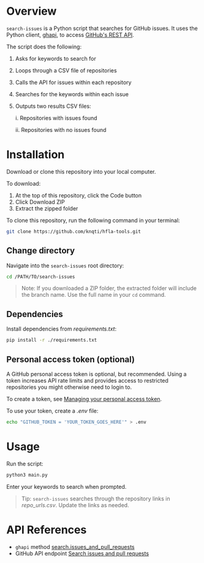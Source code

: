 # Overview

`search-issues` is a Python script that searches for GitHub issues. It uses the Python client, [ghapi](https://ghapi.fast.ai/), to access [GitHub's REST API](https://docs.github.com/en/rest?apiVersion=2022-11-28). 

The script does the following:

1. Asks for keywords to search for
2. Loops through a CSV file of repositories
3. Calls the API for issues within each repository
4. Searches for the keywords within each issue
5. Outputs two results CSV files: 

   i. Repositories with issues found

   ii. Repositories with no issues found

# Installation

Download or clone this repository into your local computer.

To download:

1. At the top of this repository, click the Code button
2. Click Download ZIP
3. Extract the zipped folder

To clone this repository, run the following command in your terminal:

```bash
git clone https://github.com/knqti/hfla-tools.git
```

## Change directory 

Navigate into the `search-issues` root directory:

```bash
cd /PATH/TO/search-issues
```

> Note: If you downloaded a ZIP folder, the extracted folder will include the branch name. Use the full name in your `cd` command.

## Dependencies

Install dependencies from *requirements.txt*:

```bash
pip install -r ./requirements.txt
```

## Personal access token (optional)

A GitHub personal access token is optional, but recommended. Using a token increases API rate limits and provides access to restricted repositories you might otherwise need to login to.

To create a token, see [Managing your personal access token](https://docs.github.com/en/authentication/keeping-your-account-and-data-secure/managing-your-personal-access-tokens#about-personal-access-tokens).

To use your token, create a *.env* file:

```bash
echo "GITHUB_TOKEN = 'YOUR_TOKEN_GOES_HERE'" > .env
```

# Usage

Run the script:

```bash
python3 main.py
```

Enter your keywords to search when prompted.

> Tip: `search-issues` searches through the repository links in *repo_urls.csv*. Update the links as needed.

# API References

- `ghapi` method [search.issues_and_pull_requests](https://ghapi.fast.ai/fullapi.html)
- GitHub API endpoint [Search issues and pull requests](https://docs.github.com/en/rest/search/search?apiVersion=2022-11-28#search-issues-and-pull-requests)
